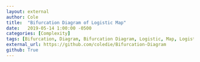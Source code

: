 ```yaml
---
layout: external
author: Cole
title:  "Bifurcation Diagram of Logistic Map"
date:   2019-05-14 1:00:00 -0500
categories: [Complexity]
tags: [Bifurcation, Diagram, Bifurcation Diagram, Logistic, Map, Logistic Map, Period Doubling Bifurcation, Period, Complexity, Science, Complexity Science, Chaos, Theory, Chaos Theory, Python]
external_url: https://github.com/coledie/Bifurcation-Diagram
github: True
---
```

